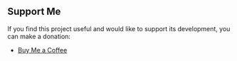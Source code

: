 ## Support Me

If you find this project useful and would like to support its development, you can make a donation:

- [Buy Me a Coffee](https://saweria.co/developerawam)
